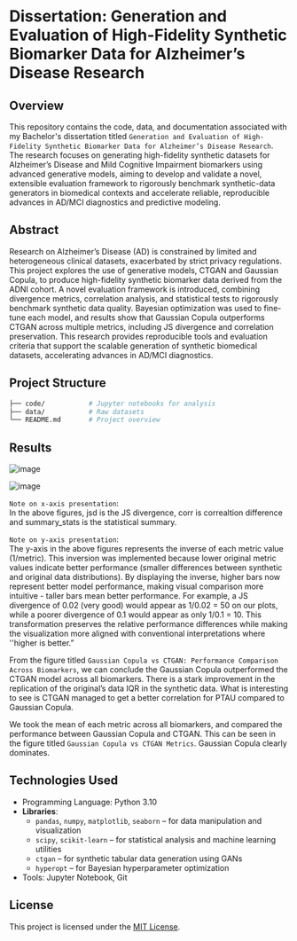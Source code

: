 # Dissertation: Generation and Evaluation of High-Fidelity Synthetic Biomarker Data for Alzheimer’s Disease Research

## Overview

This repository contains the code, data, and documentation associated with my Bachelor's dissertation titled `Generation and Evaluation of High-Fidelity Synthetic Biomarker Data for Alzheimer’s Disease Research`. 
The research focuses on generating high-fidelity synthetic datasets for Alzheimer’s Disease and Mild Cognitive Impairment biomarkers using advanced generative models, aiming to develop and validate a novel, extensible evaluation framework to rigorously benchmark synthetic-data generators in biomedical contexts and accelerate reliable, reproducible advances in AD/MCI diagnostics and predictive modeling.


## Abstract

Research on Alzheimer’s Disease (AD) is constrained by limited and heterogeneous clinical datasets, exacerbated by strict privacy regulations. This project explores the use of generative models, CTGAN and Gaussian Copula, to produce high-fidelity synthetic biomarker data derived from the ADNI cohort. A novel evaluation framework is introduced, combining divergence metrics, correlation analysis, and statistical tests to rigorously benchmark synthetic data quality. Bayesian optimization was used to fine-tune each model, and results show that Gaussian Copula outperforms CTGAN across multiple metrics, including JS divergence and correlation preservation. This research provides reproducible tools and evaluation criteria that support the scalable generation of synthetic biomedical datasets, accelerating advances in AD/MCI diagnostics.


## Project Structure

```bash
├── code/           # Jupyter notebooks for analysis
├── data/           # Raw datasets
└── README.md       # Project overview
```


## Results

![image](https://github.com/user-attachments/assets/53f5dde5-0a12-43b5-b9f4-973e70ac07d4)

![image](https://github.com/user-attachments/assets/77530c01-07fa-425e-b878-3660b05fce3c)


`Note on x-axis presentation`:<br>
In the above figures, jsd is the JS divergence, corr is correaltion difference and summary_stats is the statistical summary.

`Note on y-axis presentation`:<br>
The y-axis in the above figures represents the inverse of each metric value (1/metric). This inversion was implemented because lower original metric values indicate better performance (smaller
differences between synthetic and original data distributions). By displaying the inverse, higher bars
now represent better model performance, making visual comparison more intuitive - taller bars mean
better performance. For example, a JS divergence of 0.02 (very good) would appear as 1/0.02 = 50
on our plots, while a poorer divergence of 0.1 would appear as only 1/0.1 = 10. This transformation
preserves the relative performance differences while making the visualization more aligned with conventional interpretations where ''higher is better.”

From the figure titled `Gaussian Copula vs CTGAN: Performance Comparison Across Biomarkers`, we can conclude the Gaussian Copula outperformed the CTGAN model
across all biomarkers. There is a stark improvement in the replication of the original’s data IQR in the
synthetic data. What is interesting to see is CTGAN managed to get a better correlation for PTAU
compared to Gaussian Copula.

We took the mean of each metric across all biomarkers, and compared the performance
between Gaussian Copula and CTGAN. This can be seen in the figure titled `Gaussian Copula vs CTGAN Metrics`.  Gaussian Copula clearly dominates.


## Technologies Used

- Programming Language: Python 3.10
- **Libraries**:
  - `pandas`, `numpy`, `matplotlib`, `seaborn` – for data manipulation and visualization
  - `scipy`, `scikit-learn` – for statistical analysis and machine learning utilities
  - `ctgan` – for synthetic tabular data generation using GANs
  - `hyperopt` – for Bayesian hyperparameter optimization
- Tools: Jupyter Notebook, Git


## License
This project is licensed under the [MIT License](LICENSE).
